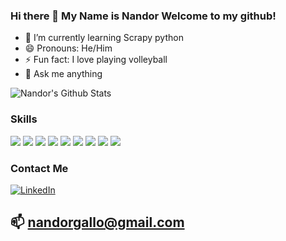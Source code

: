 ### Hi there 👋 My Name is Nandor Welcome to my github!

- 🔭 I’m currently learning Scrapy python
- 😄 Pronouns: He/Him
- ⚡ Fun fact: I love playing volleyball
- 💬 Ask me anything

![Nandor's Github Stats](https://github-readme-stats.vercel.app/api?username=nandor-gallo&show_icons=true&theme=tokyonight)

### Skills
 <img src='https://img.shields.io/badge/-React-41DBFB'> <img src='https://img.shields.io/badge/-Vue-41b883'> <img src='https://img.shields.io/badge/-HTML-blue'> <img src='https://img.shields.io/badge/-CSS-brightgreen'> <img src='https://img.shields.io/badge/-JavaScript-orange'> <img src='https://img.shields.io/badge/-Python-success'> <img src='https://img.shields.io/badge/-Java-F8981D'> <img src='https://img.shields.io/badge/-Cloud Platforms-270065'> <img src='https://img.shields.io/badge/-C++-00599C'> 

### Contact Me
<a href="https://www.linkedin.com/in/nandor-gallo-82a168145/" target="_blank"><img src="https://img.shields.io/badge/LinkedIn-%230077B5.svg?&style=flat-square&logo=linkedin&logoColor=white" alt="LinkedIn"></a>

## 📫 nandorgallo@gmail.com

